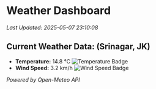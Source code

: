 
# Weather Dashboard

_Last Updated: 2025-05-07 23:10:08_

## Current Weather Data: (Srinagar, JK)
- **Temperature:** 14.8 °C ![Temperature Badge](https://img.shields.io/badge/Temperature-Low%20Temp-blue)
- **Wind Speed:** 3.2 km/h ![Wind Speed Badge](https://img.shields.io/badge/Wind%20Speed-Light%20Wind-blue)

*Powered by Open-Meteo API*
